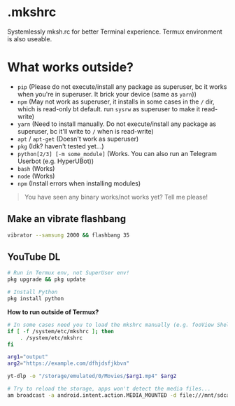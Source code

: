 # .mkshrc
Systemlessly mksh.rc for better Terminal experience. Termux environment is also useable.

# What works outside?
- `pip` (Please do not execute/install any package as superuser, bc it works when you're in superuser. It brick your device (same as `yarn`))
- `npm` (May not work as superuser, it installs in some cases in the `/` dir, which is read-only bt default. run `sysrw` as superuser to make it read-write)
- `yarn` (Need to install manually. Do not execute/install any package as superuser, bc it'll write to `/` when is read-write)
- `apt` / `apt-get` (Doesn't work as superuser)
- `pkg` (Idk? haven't tested yet...)
- `python[2/3] [-m some_module]` (Works. You can also run an Telegram Userbot (e.g. HyperUBot))
- `bash` (Works)
- `node` (Works)
- `npm` (Install errors when installing modules)

> You have seen any binary works/not works yet? Tell me please!

## Make an vibrate flashbang
```bash
vibrator --samsung 2000 && flashbang 35
```


## YouTube DL
```bash
# Run in Termux env, not SuperUser env!
pkg upgrade && pkg update

# Install Python
pkg install python
```

**How to run outside of Termux?**
```bash
# In some cases need you to load the mkshrc manually (e.g. fooView Shell Executor)
if [ -f /system/etc/mkshrc ]; then
    . /system/etc/mkshrc
fi

arg1="output"
arg2="https://example.com/dfhjdsfjkbvn"

yt-dlp -o "/storage/emulated/0/Movies/$arg1.mp4" $arg2

# Try to reload the storage, apps won't detect the media files... 
am broadcast -a android.intent.action.MEDIA_MOUNTED -d file:///mnt/sdcard
```
